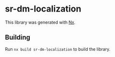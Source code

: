 # sr-dm-localization

This library was generated with [Nx](https://nx.dev).

## Building

Run `nx build sr-dm-localization` to build the library.
